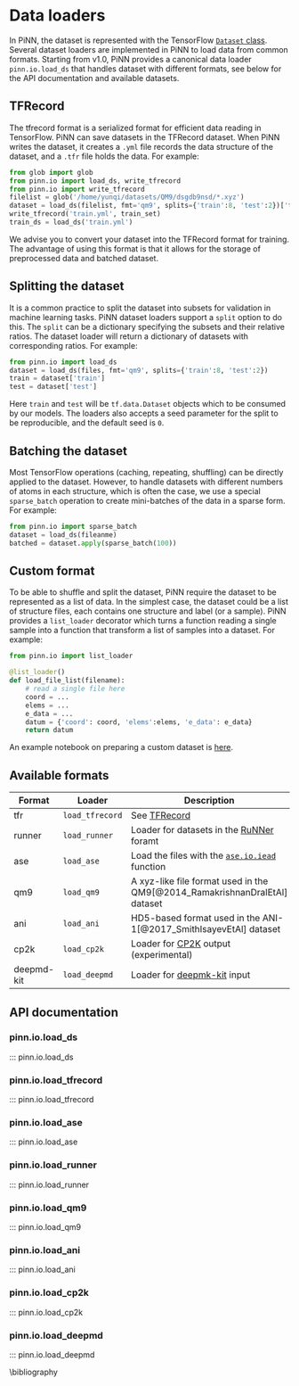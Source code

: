 # Data loaders

In PiNN, the dataset is represented with the TensorFlow [`Dataset`
class](https://www.tensorflow.org/api_docs/python/tf/data/Dataset). Several
dataset loaders are implemented in PiNN to load data from common formats.
Starting from v1.0, PiNN provides a canonical data loader `pinn.io.load_ds` that
handles dataset with different formats, see below for the API documentation and
available datasets.

## TFRecord

The tfrecord format is a serialized format for efficient data reading in
TensorFlow. PiNN can save datasets in the TFRecord dataset. When PiNN writes the
dataset, it creates a `.yml` file records the data structure of the dataset, and
a `.tfr` file holds the data. For example:

```Python
from glob import glob
from pinn.io import load_ds, write_tfrecord
from pinn.io import write_tfrecord
filelist = glob('/home/yunqi/datasets/QM9/dsgdb9nsd/*.xyz')
dataset = load_ds(filelist, fmt='qm9', splits={'train':8, 'test':2})['train']
write_tfrecord('train.yml', train_set)
train_ds = load_ds('train.yml')
```

We advise you to convert your dataset into the TFRecord format for training. The
advantage of using this format is that it allows for the storage of preprocessed
data and batched dataset.

## Splitting the dataset

It is a common practice to split the dataset into subsets for validation in
machine learning tasks. PiNN dataset loaders support a `split` option to do
this. The `split` can be a dictionary specifying the subsets and their relative
ratios. The dataset loader will return a dictionary of datasets with
corresponding ratios. For example:

```Python
from pinn.io import load_ds
dataset = load_ds(files, fmt='qm9', splits={'train':8, 'test':2})
train = dataset['train']
test = dataset['test']
```

Here `train` and `test` will be `tf.data.Dataset` objects which to be consumed
by our models. The loaders also accepts a seed parameter for the split to be
reproducible, and the default seed is `0`.

## Batching the dataset

Most TensorFlow operations (caching, repeating, shuffling) can be
directly applied to the dataset. However, to handle datasets with
different numbers of atoms in each structure, which is often the case,
we use a special ``sparse_batch`` operation to create mini-batches of
the data in a sparse form. For example:

```Python
from pinn.io import sparse_batch
dataset = load_ds(fileanme)
batched = dataset.apply(sparse_batch(100))
```

## Custom format

To be able to shuffle and split the dataset, PiNN require the dataset to be
represented as a list of data. In the simplest case, the dataset could be a list
of structure files, each contains one structure and label (or a sample). PiNN
provides a `list_loader` decorator which turns a function reading a single
sample into a function that transform a list of samples into a dataset. For
example:

```Python
from pinn.io import list_loader

@list_loader()
def load_file_list(filename):
    # read a single file here
    coord = ...
    elems = ...
    e_data = ...
    datum = {'coord': coord, 'elems':elems, 'e_data': e_data}
    return datum
```

An example notebook on preparing a custom dataset is
[here](../notebooks/Customizing_dataset.ipynb).

## Available formats

| Format | Loader          | Description                                                                                                        |
|--------|-----------------|--------------------------------------------------------------------------------------------------------------------|
| tfr    | `load_tfrecord` | See [TFRecord](#tfrecord)                                                                                          |
| runner | `load_runner`   | Loader for datasets in the [RuNNer](https://www.uni-goettingen.de/de/560580.html) foramt                           |
| ase    | `load_ase`      | Load the files with the [`ase.io.iead`](https://wiki.fysik.dtu.dk/ase/_modules/ase/io/formats.html#iread) function |
| qm9    | `load_qm9`      | A xyz-like file format used in the QM9[@2014_RamakrishnanDralEtAl] dataset                                         |
| ani    | `load_ani`      | HD5-based format used in the ANI-1[@2017_SmithIsayevEtAl] dataset                                                  |
| cp2k   | `load_cp2k`     | Loader for [CP2K](https://www.cp2k.org/) output (experimental)                                                     |
| deepmd-kit | `load_deepmd` | Loader for [deepmk-kit](https://docs.deepmodeling.com/projects/deepmd/en/latest/data/system.html) input | 

## API documentation

### pinn.io.load_ds

::: pinn.io.load_ds

### pinn.io.load_tfrecord

::: pinn.io.load_tfrecord

### pinn.io.load_ase

::: pinn.io.load_ase

### pinn.io.load_runner

::: pinn.io.load_runner

### pinn.io.load_qm9
::: pinn.io.load_qm9

### pinn.io.load_ani
::: pinn.io.load_ani

### pinn.io.load_cp2k
::: pinn.io.load_cp2k

### pinn.io.load_deepmd
::: pinn.io.load_deepmd

\bibliography
